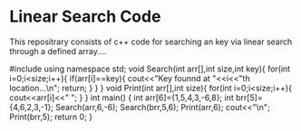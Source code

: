# Linear Search Code
This repositrary consists of c++ code for searching an key via linear search through a defined array....

#include<iostream>
using namespace std;
void Search(int arr[],int size,int key){
	for(int i=0;i<size;i++){
		if(arr[i]==key){
			cout<<"Key founnd at "<<i<<"th location...\n";
			return;
		}
	}
}
void Print(int arr[],int size){
	for(int i=0;i<size;i++){
		cout<<arr[i]<<" ";
	}
}
int main()
{
	int arr[6]={1,5,4,3,-6,8};
	int brr[5]={4,6,2,3,-1};
	Search(arr,6,-6);
	Search(brr,5,6);
	Print(arr,6);
	cout<<"\n";
	Print(brr,5);
	return 0;
}
